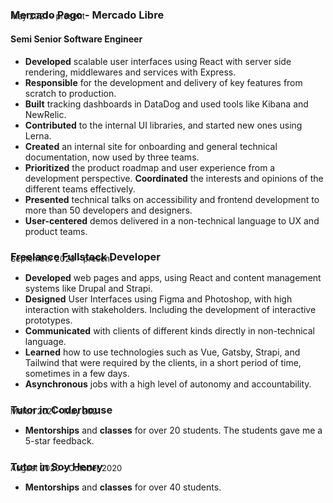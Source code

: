 ### Mercado Pago - Mercado Libre
<p style="absolute; margin-top: -2rem; font-size: 13px;">May 2021 - present</p>

#### Semi Senior Software Engineer

- **Developed** scalable user interfaces using React with server side rendering, middlewares and services with Express.
- **Responsible** for the development and delivery of key features from scratch to production.
- **Built** tracking dashboards in DataDog and used tools like Kibana and NewRelic.
- **Contributed** to the internal UI libraries, and started new ones using Lerna.
- **Created** an internal site for onboarding and general technical documentation, now used by three teams.
- **Prioritized** the product roadmap and user experience from a development perspective. **Coordinated** the interests and opinions of the different teams effectively.
- **Presented** technical talks on accessibility and frontend development to more than 50 developers and designers.
- **User-centered** demos delivered in a non-technical language to UX and product teams.

### Freelance Fullstack Developer
<p style="absolute; margin-top: -2rem; font-size: 13px;">September 2020 - present</p>

- **Developed** web pages and apps, using React and content management systems like Drupal and Strapi.
- **Designed** User Interfaces using Figma and Photoshop, with high interaction with stakeholders. Including the development of interactive prototypes.
- **Communicated** with clients of different kinds directly in non-technical language.
- **Learned** how to use technologies such as Vue, Gatsby, Strapi, and Tailwind that were required by the clients, in a short period of time, sometimes in a few days.
- **Asynchronous** jobs with a high level of autonomy and accountability.

### Tutor in Coderhouse 

<p style="absolute; margin-top: -2rem; font-size: 13px;">March 2021 - May 2021</p>

- **Mentorships** and **classes** for over 20 students. The students gave me a 5-star feedback.

### Tutor in Soy Henry 

<p style="absolute; margin-top: -2rem; font-size: 13px;">August 2020 - October 2020</p>

- **Mentorships** and **classes** for over 40 students.

<div class=break-before-page />
